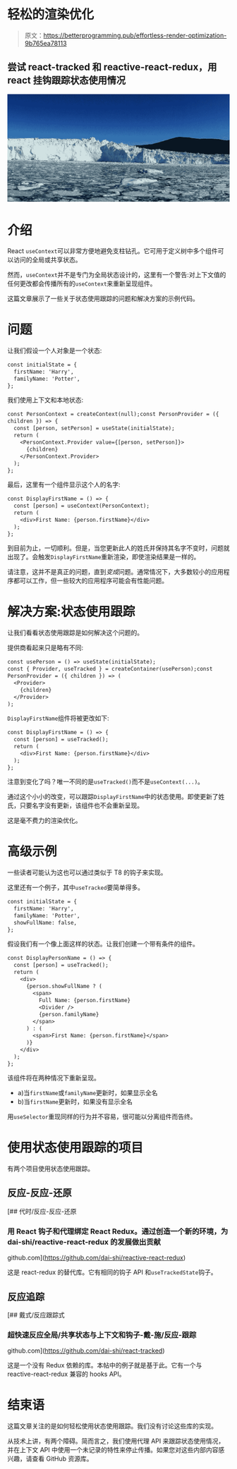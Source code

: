 # 轻松的渲染优化

> 原文：<https://betterprogramming.pub/effortless-render-optimization-9b765ea78113>

## 尝试 react-tracked 和 reactive-react-redux，用 react 挂钩跟踪状态使用情况

![](img/0f11a7c2a244cb7a71f85c7efe8fb9bb.png)

# 介绍

React `useContext`可以非常方便地避免支柱钻孔。它可用于定义树中多个组件可以访问的全局或共享状态。

然而，`useContext`并不是专门为全局状态设计的，这里有一个警告:对上下文值的任何更改都会传播所有的`useContext`来重新呈现组件。

这篇文章展示了一些关于状态使用跟踪的问题和解决方案的示例代码。

# 问题

让我们假设一个人对象是一个状态:

```
const initialState = {
  firstName: 'Harry',
  familyName: 'Potter',
};
```

我们使用上下文和本地状态:

```
const PersonContext = createContext(null);const PersonProvider = ({ children }) => {
  const [person, setPerson] = useState(initialState);
  return (
    <PersonContext.Provider value={[person, setPerson]}>
      {children}
    </PersonContext.Provider>
  );
};
```

最后，这里有一个组件显示这个人的名字:

```
const DisplayFirstName = () => {
  const [person] = useContext(PersonContext);
  return (
    <div>First Name: {person.firstName}</div>
  );
};
```

到目前为止，一切顺利。但是，当您更新此人的姓氏并保持其名字不变时，问题就出现了。会触发`DisplayFirstName`重新渲染，即使渲染结果是一样的。

请注意，这并不是真正的问题，直到*变成*问题。通常情况下，大多数较小的应用程序都可以工作，但一些较大的应用程序可能会有性能问题。

# 解决方案:状态使用跟踪

让我们看看状态使用跟踪是如何解决这个问题的。

提供商看起来只是略有不同:

```
const usePerson = () => useState(initialState);
const { Provider, useTracked } = createContainer(usePerson);const PersonProvider = ({ children }) => (
  <Provider>
    {children}
  </Provider>
);
```

`DisplayFirstName`组件将被更改如下:

```
const DisplayFirstName = () => {
  const [person] = useTracked();
  return (
    <div>First Name: {person.firstName}</div>
  );
};
```

注意到变化了吗？唯一不同的是`useTracked()`而不是`useContext(...)`。

通过这个小小的改变，可以跟踪`DisplayFirstName`中的状态使用。即使更新了姓氏，只要名字没有更新，该组件也不会重新呈现。

这是毫不费力的渲染优化。

# 高级示例

一些读者可能认为这也可以通过类似于 T8 的钩子来实现。

这里还有一个例子，其中`useTracked`要简单得多。

```
const initialState = {
  firstName: 'Harry',
  familyName: 'Potter',
  showFullName: false,
};
```

假设我们有一个像上面这样的状态。让我们创建一个带有条件的组件。

```
const DisplayPersonName = () => {
  const [person] = useTracked();
  return (
    <div>
      {person.showFullName ? (
        <span>
          Full Name: {person.firstName}
          <Divider />
          {person.familyName}
        </span>
      ) : (
        <span>First Name: {person.firstName}</span>
      )}
    </div>
  );
};
```

该组件将在两种情况下重新呈现。

*   a)当`firstName`或`familyName`更新时，如果显示全名
*   b)当`firstName`更新时，如果没有显示全名

用`useSelector`重现同样的行为并不容易，很可能以分离组件而告终。

# 使用状态使用跟踪的项目

有两个项目使用状态使用跟踪。

## **反应-反应-还原**

[](https://github.com/dai-shi/reactive-react-redux) [## 代时/反应-反应-还原

### 用 React 钩子和代理绑定 React Redux。通过创造一个新的环境，为 dai-shi/reactive-react-redux 的发展做出贡献

github.com](https://github.com/dai-shi/reactive-react-redux) 

这是 react-redux 的替代库。它有相同的钩子 API 和`useTrackedState`钩子。

## **反应追踪**

[](https://github.com/dai-shi/react-tracked) [## 戴式/反应跟踪式

### 超快速反应全局/共享状态与上下文和钩子-戴-施/反应-跟踪

github.com](https://github.com/dai-shi/react-tracked) 

这是一个没有 Redux 依赖的库。本帖中的例子就是基于此。它有一个与 reactive-react-redux 兼容的 hooks API。

# 结束语

这篇文章关注的是如何轻松使用状态使用跟踪。我们没有讨论这些库的实现。

从技术上讲，有两个障碍。简而言之，我们使用代理 API 来跟踪状态使用情况，并在上下文 API 中使用一个未记录的特性来停止传播。如果您对这些内部内容感兴趣，请查看 GitHub 资源库。